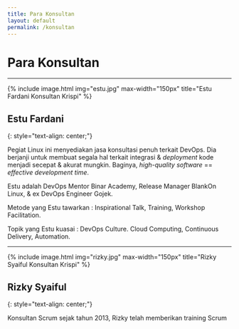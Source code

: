 ```yaml
---
title: Para Konsultan
layout: default
permalink: /konsultan
---
```


# Para Konsultan

---

{% include image.html
            img="estu.jpg"
            max-width="150px"
            title="Estu Fardani Konsultan Krispi"
            %}

## Estu Fardani
{: style="text-align: center;"}

Pegiat Linux ini menyediakan jasa konsultasi penuh terkait DevOps. Dia berjanji untuk membuat segala hal terkait integrasi & *deployment* kode menjadi secepat & akurat mungkin. Baginya, *high-quality software* == *effective development time*.

Estu adalah DevOps Mentor Binar Academy,  Release Manager BlankOn Linux, & ex DevOps Engineer Gojek. 

Metode yang Estu tawarkan : Inspirational Talk, Training, Workshop Facilitation.

Topik yang Estu kuasai : DevOps Culture. Cloud Computing, Continuous Delivery, Automation.

---

{% include image.html
            img="rizky.jpg"
            max-width="150px"
            title="Rizky Syaiful Konsultan Krispi"
            %}

## Rizky Syaiful
{: style="text-align: center;"}

Konsultan Scrum sejak tahun 2013, Rizky telah memberikan training Scrum 